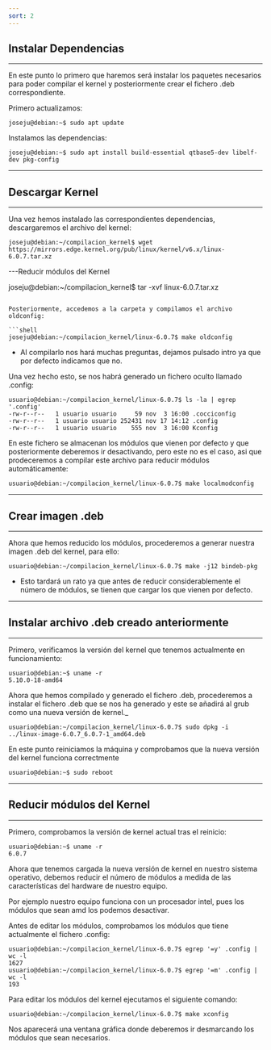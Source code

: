 ```yaml
---
sort: 2
---
```


## Instalar Dependencias

---

En este punto lo primero que haremos será instalar los paquetes necesarios para poder compilar el kernel y posteriormente crear el fichero .deb correspondiente.

Primero actualizamos:

```shell
joseju@debian:~$ sudo apt update
```

Instalamos las dependencias:
```shell
joseju@debian:~$ sudo apt install build-essential qtbase5-dev libelf-dev pkg-config    
```

---

## Descargar Kernel

---

Una vez hemos instalado las correspondientes dependencias, descargaremos el archivo del kernel:

```shell
joseju@debian:~/compilacion_kernel$ wget https://mirrors.edge.kernel.org/pub/linux/kernel/v6.x/linux-6.0.7.tar.xz
```

---Reducir módulos del Kernel

joseju@debian:~/compilacion_kernel$ tar -xvf linux-6.0.7.tar.xz
```

Posteriormente, accedemos a la carpeta y compilamos el archivo oldconfig:

```shell
joseju@debian:~/compilacion_kernel/linux-6.0.7$ make oldconfig
```
- Al compilarlo nos hará muchas preguntas, dejamos pulsado intro ya que por defecto indicamos que no.

Una vez hecho esto, se nos habrá generado un fichero oculto llamado .config:

```shell
usuario@debian:~/compilacion_kernel/linux-6.0.7$ ls -la | egrep '.config'
-rw-r--r--   1 usuario usuario     59 nov  3 16:00 .cocciconfig
-rw-r--r--   1 usuario usuario 252431 nov 17 14:12 .config
-rw-r--r--   1 usuario usuario    555 nov  3 16:00 Kconfig
```

En este fichero se almacenan los módulos que vienen por defecto y que posteriormente deberemos ir desactivando, pero este no es el caso, asi que prodeceremos a compilar este archivo para reducir módulos automáticamente:

```shell
usuario@debian:~/compilacion_kernel/linux-6.0.7$ make localmodconfig
```

---

## Crear imagen .deb

---

Ahora que hemos reducido los módulos, procederemos a generar nuestra imagen .deb del kernel, para ello:

```shell
usuario@debian:~/compilacion_kernel/linux-6.0.7$ make -j12 bindeb-pkg
```

- Esto tardará un rato ya que antes de reducir considerablemente el número de módulos, se tienen que cargar los que vienen por defecto.

---

## Instalar archivo .deb creado anteriormente

---

Primero, verificamos la versión del kernel que tenemos actualmente en funcionamiento:

```shell
usuario@debian:~$ uname -r
5.10.0-18-amd64
```

Ahora que hemos compilado y generado el fichero .deb, procederemos a instalar el fichero .deb que se nos ha generado y este se añadirá al grub como una nueva versión de kernel._

```shell
usuario@debian:~/compilacion_kernel/linux-6.0.7$ sudo dpkg -i ../linux-image-6.0.7_6.0.7-1_amd64.deb
```

En este punto reiniciamos la máquina y comprobamos que la nueva versión del kernel funciona correctmente

```shell
usuario@debian:~$ sudo reboot
```

---

## Reducir módulos del Kernel

---

Primero, comprobamos la versión de kernel actual tras el reinicio:

```shell
usuario@debian:~$ uname -r
6.0.7
```

Ahora que tenemos cargada la nueva versión de kernel en nuestro sistema operativo, debemos reducir el número de módulos a medida de las características del hardware de nuestro equipo.

Por ejemplo nuestro equipo funciona con un procesador intel, pues los módulos que sean amd los podemos desactivar.

Antes de editar los módulos, comprobamos los módulos que tiene actualmente el fichero .config:

```shell
usuario@debian:~/compilacion_kernel/linux-6.0.7$ egrep '=y' .config | wc -l
1627
usuario@debian:~/compilacion_kernel/linux-6.0.7$ egrep '=m' .config | wc -l
193
```

Para editar los módulos del kernel ejecutamos el siguiente comando:

```shell
usuario@debian:~/compilacion_kernel/linux-6.0.7$ make xconfig
```

Nos aparecerá una ventana gráfica donde deberemos ir desmarcando los módulos que sean necesarios.
